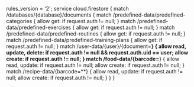 rules_version = '2';
service cloud.firestore {
  match /databases/{database}/documents {
    match /predefined-data/predefined-categories {
      allow get: if request.auth != null;
    }
    match /predefined-data/predefined-exercises {
      allow get: if request.auth != null;
    }
    match /predefined-data/predefined-routines {
      allow get: if request.auth != null;
    }
    match /predefined-data/predefined-training-plans {
      allow get: if request.auth != null;
    }
    match /user-data/{user}/{document=**} {
      allow read, update, delete: if request.auth != null && request.auth.uid == user;
      allow create: if request.auth != null;
    }
    match /food-data/{barcode=**} {
      allow read, update: if request.auth != null;
      allow create: if request.auth != null;
    }
    match /recipe-data/{barcode=**} {
      allow read, update: if request.auth != null;
      allow create: if request.auth != null;
    }
  }
}